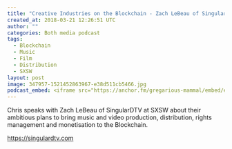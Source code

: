 ```yaml
---
title: "Creative Industries on the Blockchain - Zach LeBeau of SingularDTV"
created_at: 2018-03-21 12:26:51 UTC
author: ""
categories: Both media podcast
tags:
  - Blockchain
  - Music
  - Film
  - Distribution
  - SXSW
layout: post
image: 347957-1521452863967-e38d511cb5466.jpg
podcast_embed: <iframe src="https://anchor.fm/gregarious-mammal/embed/episodes/Creative-Industries-on-the-Blockchain---Zach-LeBeau-of-SingularDTV-e175or" height="102px" width="400px" frameborder="0" scrolling="no"></iframe>
---
```


Chris speaks with Zach LeBeau of SingularDTV at SXSW about their ambitious plans to bring music and video production, distribution, rights management and monetisation to the Blockchain.

<https://singulardtv.com>
